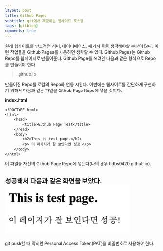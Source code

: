 ```yaml
---
layout: post
title: Github Pages
subtitle: git에서 제공하는 웹사이트 호스팅
tags: [gitblog]
comments: true
---
```

원래 웹사이트를 만드려면 서버, 데이터베이스, 패키지 등등 생각해야할 부분이 많다. 이런 작업들을 Github Pages를 사용하면 생략할 수 있다. Github Pages는 Github Repo를 웹페이지로 만들어준다.
Github Page를 쓰려면 다음과 같은 형식으로 Repo를 만들어야 한다
> <username>.github.io

만들어진 Repo를 로컬의 Repo와 연동 시킨다. 이번에는 웹사이트를 간단하게 구현하기 위해서 다음과 같은 파일을 Github Page Repo에 넣을 것이다.

**index.html**
```
<!DOCTYPE html>
<html>
    <head>
        <title>Github Page Test</title>
    </head>
    <body>
        <h2>This is test page.</h2>
        <p> 이 페이지가 잘 보인다면 성공!</p>
    </body>
</html>
```
이 파일을 자신의 Github Page Repo에 넣는다(나의 경우 tldbs0420.github.io).

성공해서 다음과 같은 화면을 보았다.
![index.html](/assets/img/gitpagetest.png)
---
git push할 때 막히면 Personal Access Token(PAT)을 비밀번호로 사용해야 한다.